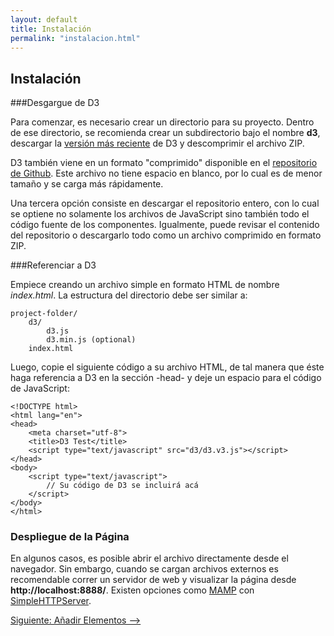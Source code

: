 ```yaml
---
layout: default
title: Instalación
permalink: "instalacion.html"
---
```


## Instalación

###Desgargue de D3

Para comenzar, es necesario crear un directorio para su proyecto. Dentro de ese directorio, se recomienda crear un subdirectorio bajo el nombre **d3**, descargar la [versión más reciente](http://d3js.org/) de D3 y descomprimir el archivo ZIP. 

D3 también viene en un formato "comprimido" disponible en el [repositorio de Github](https://github.com/mbostock/d3). Este archivo no tiene espacio en blanco, por lo cual es de menor tamaño y se carga más rápidamente. 

Una tercera opción consiste en descargar el repositorio entero, con lo cual se optiene no solamente los archivos de JavaScript sino también todo el código fuente de los componentes. Igualmente, puede revisar el contenido del repositorio o descargarlo todo como un archivo comprimido en formato ZIP.

###Referenciar a D3

Empiece creando un archivo simple en formato HTML de nombre *index.html*. La estructura del directorio debe ser similar a:

    project-folder/
        d3/
            d3.js
            d3.min.js (optional)
        index.html

Luego, copie el siguiente código a su archivo HTML, de tal manera que éste haga referencia a D3 en la sección -head- y deje un espacio para el código de JavaScript:


    <!DOCTYPE html>
    <html lang="en">
    <head>
        <meta charset="utf-8">
        <title>D3 Test</title>
        <script type="text/javascript" src="d3/d3.v3.js"></script>
    </head>
    <body>
        <script type="text/javascript">
            // Su código de D3 se incluirá acá
        </script>
    </body>
    </html>  

### Despliegue de la Página

En algunos casos, es posible abrir el archivo directamente desde el navegador. Sin embargo, cuando se cargan archivos externos es recomendable correr un servidor de web y visualizar la página desde **http://localhost:8888/**. Existen opciones como [MAMP](http://mamp.info/en/) con [SimpleHTTPServer](http://www.pythonforbeginners.com/modules-in-python/how-to-use-simplehttpserver/).

[Siguiente: Añadir Elementos -->]({{site.url}}/anadir-elementos.html)